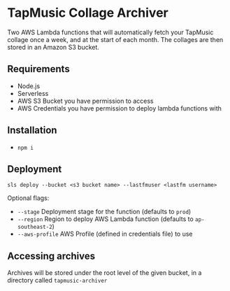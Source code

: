 # TapMusic Collage Archiver

Two AWS Lambda functions that will automatically fetch your TapMusic collage once a week, and at the start of each month. The collages are then stored in an Amazon S3 bucket.

## Requirements

- Node.js
- Serverless
- AWS S3 Bucket you have permission to access
- AWS Credentials you have permission to deploy lambda functions with

## Installation

- `npm i`

## Deployment

`sls deploy --bucket <s3 bucket name> --lastfmuser <lastfm username>`

Optional flags:
- `--stage` Deployment stage for the function (defaults to `prod`)
- `--region` Region to deploy AWS Lambda function (defaults to `ap-southeast-2`)
- `--aws-profile` AWS Profile (defined in credentials file) to use

## Accessing archives

Archives will be stored under the root level of the given bucket, in a directory called `tapmusic-archiver`